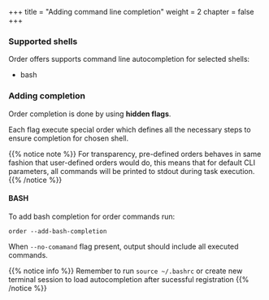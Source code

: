 +++
title = "Adding command line completion"
weight = 2
chapter = false
+++

### Supported shells
Order offers supports command line autocompletion for selected shells:
- bash

### Adding completion
Order completion is done by using **hidden flags**.

Each flag execute special order which defines all the necessary steps to ensure completion for chosen shell.

{{% notice note %}}
For transparency, pre-defined orders behaves in same fashion that user-defined orders would do, this means that for default CLI parameters, all commands will be printed to stdout during task execution.
{{% /notice %}}


#### BASH
To add bash completion for order commands run:
```
order --add-bash-completion
```
When `--no-comamand` flag present, output should include all executed commands.


{{% notice info %}}
Remember to run `source ~/.bashrc` or create new terminal session
to load autocompletion after sucessful registration
{{% /notice %}}


